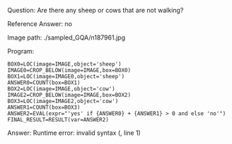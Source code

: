 Question: Are there any sheep or cows that are not walking?

Reference Answer: no

Image path: ./sampled_GQA/n187961.jpg

Program:

```
BOX0=LOC(image=IMAGE,object='sheep')
IMAGE0=CROP_BELOW(image=IMAGE,box=BOX0)
BOX1=LOC(image=IMAGE0,object='sheep')
ANSWER0=COUNT(box=BOX1)
BOX2=LOC(image=IMAGE,object='cow')
IMAGE2=CROP_BELOW(image=IMAGE,box=BOX2)
BOX3=LOC(image=IMAGE2,object='cow')
ANSWER1=COUNT(box=BOX3)
ANSWER2=EVAL(expr="'yes' if {ANSWER0} + {ANSWER1} > 0 and else 'no'")
FINAL_RESULT=RESULT(var=ANSWER2)
```
Answer: Runtime error: invalid syntax (<string>, line 1)

